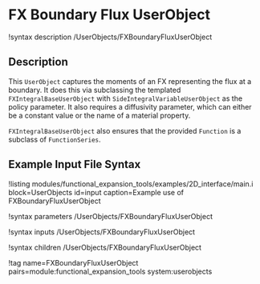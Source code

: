 # FX Boundary Flux UserObject

!syntax description /UserObjects/FXBoundaryFluxUserObject

## Description

This `UserObject` captures the moments of an FX representing the flux at a boundary. It does this via subclassing the templated `FXIntegralBaseUserObject` with `SideIntegralVariableUserObject` as the policy parameter. It also requires a diffusivity parameter, which can either be a constant value or the name of a material property.

`FXIntegralBaseUserObject` also ensures that the provided `Function` is a subclass of `FunctionSeries`.

## Example Input File Syntax

!listing modules/functional_expansion_tools/examples/2D_interface/main.i block=UserObjects id=input caption=Example use of FXBoundaryFluxUserObject

!syntax parameters /UserObjects/FXBoundaryFluxUserObject

!syntax inputs /UserObjects/FXBoundaryFluxUserObject

!syntax children /UserObjects/FXBoundaryFluxUserObject

!tag name=FXBoundaryFluxUserObject pairs=module:functional_expansion_tools system:userobjects
